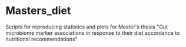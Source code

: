 # Masters_diet

Scripts for reproducing statistics and plots for Master's thesis "Gut microbiome marker associations in response to their diet accordance to nutritional recommendations"

